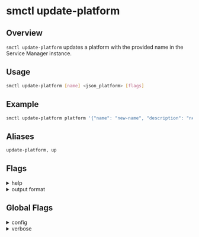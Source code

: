 # smctl update-platform

## Overview
`smctl update-platform` updates a platform with the provided name in the Service Manager instance.

## Usage
```bash
smctl update-platform [name] <json_platform> [flags]
```

## Example
```bash
smctl update-platform platform '{"name": "new-name", "description": "new-description", "type": "new-type"}' 
```

## Aliases
```bash
update-platform, up 
```

## Flags
<details>
  <summary>help</summary>
  <p>
    <code>--help</code> (alias: <code>-h</code>)
  </p>
  <p>
    Help for <i>update-platform</i> command. 
  </p>
</details>
<details>
  <summary>output format</summary>
  <p>
    <code>--output</code> (alias: <code>-o</code>
  </p>
  <p>
    Output format of the command. Possible opitons: <i>json, yaml, text</i>
  </p>
</details>

## Global Flags
<details>
  <summary>config</summary>
  <p>
    <code>--config</code> 
  </p>
  <p>
    Set the path for the <b>smctl</b> <i>config.json</i> file (default is <i>$HOME/.sm/config.json</i>)
  </p>
</details>
<details>
  <summary>verbose</summary>
  <p>
    <code>--verbose</code> (alias: <code>-v</code>)
  </p>
  <p>
    Use verbose mode.
  </p>
</details>